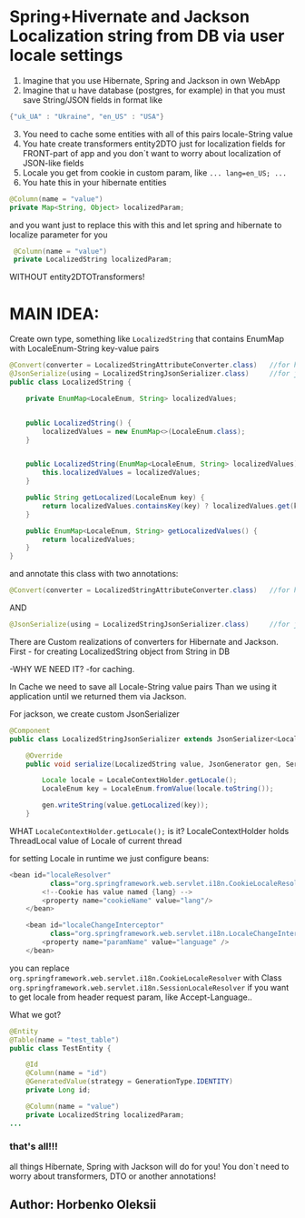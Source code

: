 # Spring+Hivernate and Jackson Localization string from DB via user locale settings
1. Imagine that you use Hibernate, Spring and Jackson in own WebApp
2. Imagine that u have database (postgres, for example) in that you must save String/JSON fields in format like

```java
{"uk_UA" : "Ukraine", "en_US" : "USA"}
```
3. You need to cache some entities with all of this pairs locale-String value
4. You hate create transformers entity2DTO just for localization fields for FRONT-part of app and you don`t want to worry about localization of JSON-like fields
5. Locale you get from cookie in custom param, like ```... lang=en_US; ...```
6. You hate this in your hibernate entities
```java
@Column(name = "value")
private Map<String, Object> localizedParam;
```

and you want just to replace this with this and let spring and hibernate to localize parameter for you
```java
 @Column(name = "value")
 private LocalizedString localizedParam;
  ```
  WITHOUT entity2DTOTransformers!
  
  
# MAIN IDEA:
Create own type, something like `LocalizedString` that contains EnumMap with LocaleEnum-String key-value pairs
```java
@Convert(converter = LocalizedStringAttributeConverter.class)   //for hibernate
@JsonSerialize(using = LocalizedStringJsonSerializer.class)     //for jackson
public class LocalizedString {

    private EnumMap<LocaleEnum, String> localizedValues;


    public LocalizedString() {
        localizedValues = new EnumMap<>(LocaleEnum.class);
    }


    public LocalizedString(EnumMap<LocaleEnum, String> localizedValues) {
        this.localizedValues = localizedValues;
    }

    public String getLocalized(LocaleEnum key) {
        return localizedValues.containsKey(key) ? localizedValues.get(key) : "";
    }

    public EnumMap<LocaleEnum, String> getLocalizedValues() {
        return localizedValues;
    }
}
```
and annotate this class with two annotations:


```java
@Convert(converter = LocalizedStringAttributeConverter.class)   //for hibernate
```
AND
```java
@JsonSerialize(using = LocalizedStringJsonSerializer.class)     //for jackson
```

There are Custom realizations of converters for Hibernate and Jackson.
First - for creating LocalizedString object from String in DB 

-WHY WE NEED IT?
-for caching. 

In Cache we need to save all Locale-String value pairs
Than we using it application until we returned them via Jackson.

For jackson, we create custom JsonSerializer
```java
@Component
public class LocalizedStringJsonSerializer extends JsonSerializer<LocalizedString> {

    @Override
    public void serialize(LocalizedString value, JsonGenerator gen, SerializerProvider provider) throws IOException {

        Locale locale = LocaleContextHolder.getLocale();
        LocaleEnum key = LocaleEnum.fromValue(locale.toString());

        gen.writeString(value.getLocalized(key));
    }

```

WHAT ``` LocaleContextHolder.getLocale(); ``` is it?
LocaleContextHolder holds ThreadLocal value of Locale of current thread

for setting Locale in runtime we just configure beans:

```java
<bean id="localeResolver"
          class="org.springframework.web.servlet.i18n.CookieLocaleResolver">
        <!--Cookie has value named {lang} -->
        <property name="cookieName" value="lang"/>
    </bean>

    <bean id="localeChangeInterceptor"
          class="org.springframework.web.servlet.i18n.LocaleChangeInterceptor">
        <property name="paramName" value="language" />
    </bean>
```

you can replace ``` org.springframework.web.servlet.i18n.CookieLocaleResolver ``` with Class ```org.springframework.web.servlet.i18n.SessionLocaleResolver```
if you want to get locale from header request param, like Accept-Language..

What we got?

``` java
@Entity
@Table(name = "test_table")
public class TestEntity {

    @Id
    @Column(name = "id")
    @GeneratedValue(strategy = GenerationType.IDENTITY)
    private Long id;

    @Column(name = "value")
    private LocalizedString localizedParam;
...  
```

### that's all!!!
all things Hibernate, Spring with Jackson  will do for you!
You don`t need to worry about transformers, DTO or another annotations!

## Author: Horbenko Oleksii
